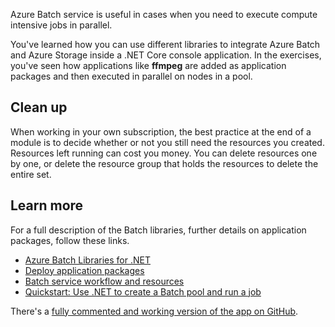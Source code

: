 Azure Batch service is useful in cases when you need to execute compute intensive jobs in parallel.

You've learned how you can use different libraries to integrate Azure Batch and Azure Storage inside a .NET Core console application. In the exercises, you've seen how applications like **ffmpeg** are added as application packages and then executed in parallel on nodes in a pool.

## Clean up

When working in your own subscription, the best practice at the end of a module is to decide whether or not you still need the resources you created. Resources left running can cost you money. You can delete resources one by one, or delete the resource group that holds the resources to delete the entire set.

## Learn more

For a full description of the Batch libraries, further details on application packages, follow these links.

- [Azure Batch Libraries for .NET](/dotnet/api/overview/azure/batch)
- [Deploy application packages](/azure/batch/batch-application-packages)
- [Batch service workflow and resources](/azure/batch/batch-service-workflow-features)
- [Quickstart: Use .NET to create a Batch pool and run a job](/azure/batch/quick-run-dotnet)

There's a [fully commented and working version of the app on GitHub](https://github.com/MicrosoftDocs/mslearn-apps-and-batch).

<!-- https://github.com/PhilStollery/learn-pr/tree/NEW-Create-an-application-that-runs-parallel-compute-jobs-with-azure-batch/learn-pr/azure/create-an-app-to-run-parallel-compute-jobs-in-azure-batch/resources/cutifypets
Replaced with public git code repo -->